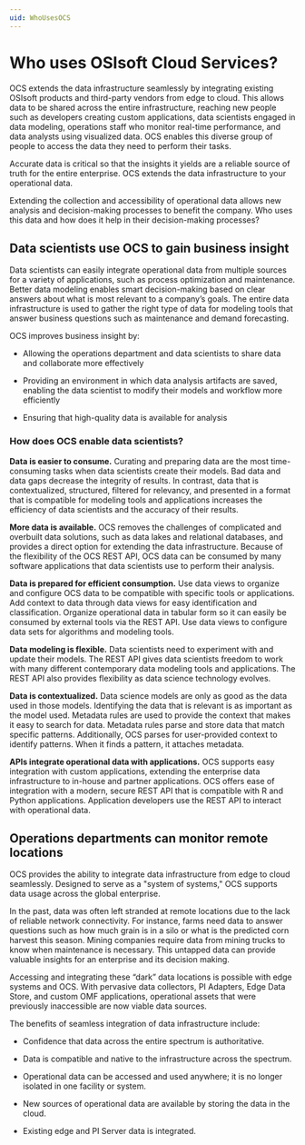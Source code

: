 ```yaml
---
uid: WhoUsesOCS
---
```


# Who uses OSIsoft Cloud Services?  

OCS extends the data infrastructure seamlessly by integrating existing OSIsoft products and third-party vendors from edge to cloud. This allows data to be shared across the entire infrastructure, reaching new people such as developers creating custom applications, data scientists engaged in data modeling, operations staff who monitor real-time performance, and data analysts using visualized data. OCS enables this diverse group of people to access the data they need to perform their tasks. 

Accurate data is critical so that the insights it yields are a reliable source of truth for the entire enterprise. OCS extends the data infrastructure to your operational data. 

Extending the collection and accessibility of operational data allows new analysis and decision-making processes to benefit the company. Who uses this data and how does it help in their decision-making processes? 

## Data scientists use OCS to gain business insight 

Data scientists can easily integrate operational data from multiple sources for a variety of applications, such as process optimization and maintenance. Better data modeling enables smart decision-making based on clear answers about what is most relevant to a company’s goals. The entire data infrastructure is used to gather the right type of data for modeling tools that answer business questions such as maintenance and demand forecasting. 

OCS improves business insight by: 

- Allowing the operations department and data scientists to share data and collaborate more effectively 

- Providing an environment in which data analysis artifacts are saved, enabling the data scientist to modify their models and workflow more efficiently 

- Ensuring that high-quality data is available for analysis 

### How does OCS enable data scientists?

**Data is easier to consume.** Curating and preparing data are the most time-consuming tasks when data scientists create their models. Bad data and data gaps decrease the integrity of results. In contrast, data that is contextualized, structured, filtered for relevancy, and presented in a format that is compatible for modeling tools and applications increases the efficiency of data scientists and the accuracy of their results. 

**More data is available.** OCS removes the challenges of complicated and overbuilt data solutions, such as data lakes and relational databases, and provides a direct option for extending the data infrastructure. Because of the flexibility of the OCS REST API, OCS data can be consumed by many software applications that data scientists use to perform their analysis. 

**Data is prepared for efficient consumption.** Use data views to organize and configure OCS data to be compatible with specific tools or applications. Add context to data through data views for easy identification and classification. Organize operational data in tabular form so it can easily be consumed by external tools via the REST API. Use data views to configure data sets for algorithms and modeling tools. 

**Data modeling is flexible.** Data scientists need to experiment with and update their models. The REST API gives data scientists freedom to work with many different contemporary data modeling tools and applications. The REST API also provides flexibility as data science technology evolves. 

**Data is contextualized.** Data science models are only as good as the data used in those models. Identifying the data that is relevant is as important as the model used. Metadata rules are used to provide the context that makes it easy to search for data. Metadata rules parse and store data that match specific patterns. Additionally, OCS parses for user-provided context to identify patterns. When it finds a pattern, it attaches metadata.

**APIs integrate operational data with applications.** OCS supports easy integration with custom applications, extending the enterprise data infrastructure to in-house and partner applications. OCS offers ease of integration with a modern, secure REST API that is compatible with R and Python applications. Application developers use the REST API to interact with operational data. 

## Operations departments can monitor remote locations  

OCS provides the ability to integrate data infrastructure from edge to cloud seamlessly. Designed to serve as a "system of systems," OCS supports data usage across the global enterprise. 

In the past, data was often left stranded at remote locations due to the lack of reliable network connectivity. For instance, farms need data to answer questions such as how much grain is in a silo or what is the predicted corn harvest this season. Mining companies require data from mining trucks to know when maintenance is necessary. This untapped data can provide valuable insights for an enterprise and its decision making. 

Accessing and integrating these “dark” data locations is possible with edge systems and OCS. With pervasive data collectors, PI Adapters, Edge Data Store, and custom OMF applications, operational assets that were previously inaccessible are now viable data sources. 

The benefits of seamless integration of data infrastructure include: 

- Confidence that data across the entire spectrum is authoritative. 

- Data is compatible and native to the infrastructure across the spectrum. 

- Operational data can be accessed and used anywhere; it is no longer isolated in one facility or system. 

- New sources of operational data are available by storing the data in the cloud. 
- Existing edge and PI Server data is integrated. 
